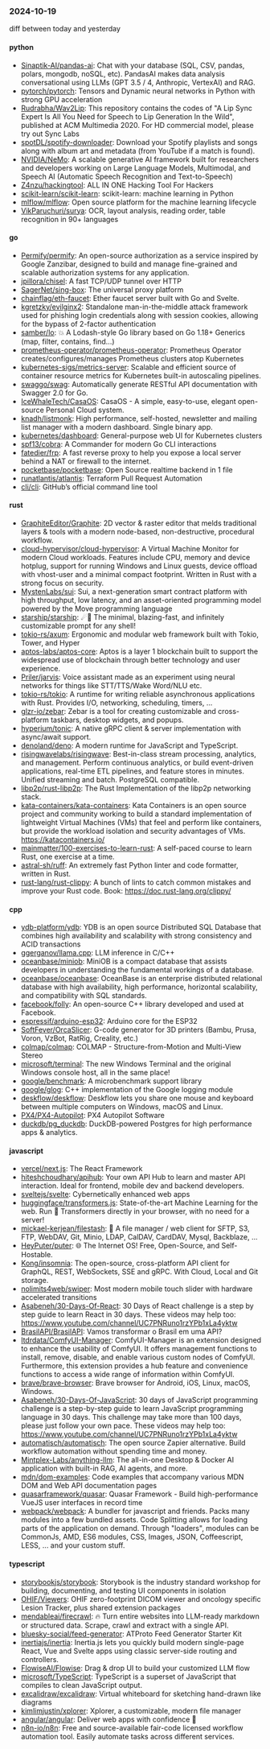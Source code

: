 ### 2024-10-19
diff between today and yesterday

#### python
* [Sinaptik-AI/pandas-ai](https://github.com/Sinaptik-AI/pandas-ai): Chat with your database (SQL, CSV, pandas, polars, mongodb, noSQL, etc). PandasAI makes data analysis conversational using LLMs (GPT 3.5 / 4, Anthropic, VertexAI) and RAG.
* [pytorch/pytorch](https://github.com/pytorch/pytorch): Tensors and Dynamic neural networks in Python with strong GPU acceleration
* [Rudrabha/Wav2Lip](https://github.com/Rudrabha/Wav2Lip): This repository contains the codes of "A Lip Sync Expert Is All You Need for Speech to Lip Generation In the Wild", published at ACM Multimedia 2020. For HD commercial model, please try out Sync Labs
* [spotDL/spotify-downloader](https://github.com/spotDL/spotify-downloader): Download your Spotify playlists and songs along with album art and metadata (from YouTube if a match is found).
* [NVIDIA/NeMo](https://github.com/NVIDIA/NeMo): A scalable generative AI framework built for researchers and developers working on Large Language Models, Multimodal, and Speech AI (Automatic Speech Recognition and Text-to-Speech)
* [Z4nzu/hackingtool](https://github.com/Z4nzu/hackingtool): ALL IN ONE Hacking Tool For Hackers
* [scikit-learn/scikit-learn](https://github.com/scikit-learn/scikit-learn): scikit-learn: machine learning in Python
* [mlflow/mlflow](https://github.com/mlflow/mlflow): Open source platform for the machine learning lifecycle
* [VikParuchuri/surya](https://github.com/VikParuchuri/surya): OCR, layout analysis, reading order, table recognition in 90+ languages

#### go
* [Permify/permify](https://github.com/Permify/permify): An open-source authorization as a service inspired by Google Zanzibar, designed to build and manage fine-grained and scalable authorization systems for any application.
* [jpillora/chisel](https://github.com/jpillora/chisel): A fast TCP/UDP tunnel over HTTP
* [SagerNet/sing-box](https://github.com/SagerNet/sing-box): The universal proxy platform
* [chainflag/eth-faucet](https://github.com/chainflag/eth-faucet): Ether faucet server built with Go and Svelte.
* [kgretzky/evilginx2](https://github.com/kgretzky/evilginx2): Standalone man-in-the-middle attack framework used for phishing login credentials along with session cookies, allowing for the bypass of 2-factor authentication
* [samber/lo](https://github.com/samber/lo): 💥 A Lodash-style Go library based on Go 1.18+ Generics (map, filter, contains, find...)
* [prometheus-operator/prometheus-operator](https://github.com/prometheus-operator/prometheus-operator): Prometheus Operator creates/configures/manages Prometheus clusters atop Kubernetes
* [kubernetes-sigs/metrics-server](https://github.com/kubernetes-sigs/metrics-server): Scalable and efficient source of container resource metrics for Kubernetes built-in autoscaling pipelines.
* [swaggo/swag](https://github.com/swaggo/swag): Automatically generate RESTful API documentation with Swagger 2.0 for Go.
* [IceWhaleTech/CasaOS](https://github.com/IceWhaleTech/CasaOS): CasaOS - A simple, easy-to-use, elegant open-source Personal Cloud system.
* [knadh/listmonk](https://github.com/knadh/listmonk): High performance, self-hosted, newsletter and mailing list manager with a modern dashboard. Single binary app.
* [kubernetes/dashboard](https://github.com/kubernetes/dashboard): General-purpose web UI for Kubernetes clusters
* [spf13/cobra](https://github.com/spf13/cobra): A Commander for modern Go CLI interactions
* [fatedier/frp](https://github.com/fatedier/frp): A fast reverse proxy to help you expose a local server behind a NAT or firewall to the internet.
* [pocketbase/pocketbase](https://github.com/pocketbase/pocketbase): Open Source realtime backend in 1 file
* [runatlantis/atlantis](https://github.com/runatlantis/atlantis): Terraform Pull Request Automation
* [cli/cli](https://github.com/cli/cli): GitHub’s official command line tool

#### rust
* [GraphiteEditor/Graphite](https://github.com/GraphiteEditor/Graphite): 2D vector & raster editor that melds traditional layers & tools with a modern node-based, non-destructive, procedural workflow.
* [cloud-hypervisor/cloud-hypervisor](https://github.com/cloud-hypervisor/cloud-hypervisor): A Virtual Machine Monitor for modern Cloud workloads. Features include CPU, memory and device hotplug, support for running Windows and Linux guests, device offload with vhost-user and a minimal compact footprint. Written in Rust with a strong focus on security.
* [MystenLabs/sui](https://github.com/MystenLabs/sui): Sui, a next-generation smart contract platform with high throughput, low latency, and an asset-oriented programming model powered by the Move programming language
* [starship/starship](https://github.com/starship/starship): ☄🌌️ The minimal, blazing-fast, and infinitely customizable prompt for any shell!
* [tokio-rs/axum](https://github.com/tokio-rs/axum): Ergonomic and modular web framework built with Tokio, Tower, and Hyper
* [aptos-labs/aptos-core](https://github.com/aptos-labs/aptos-core): Aptos is a layer 1 blockchain built to support the widespread use of blockchain through better technology and user experience.
* [Priler/jarvis](https://github.com/Priler/jarvis): Voice assistant made as an experiment using neural networks for things like STT/TTS/Wake Word/NLU etc.
* [tokio-rs/tokio](https://github.com/tokio-rs/tokio): A runtime for writing reliable asynchronous applications with Rust. Provides I/O, networking, scheduling, timers, ...
* [glzr-io/zebar](https://github.com/glzr-io/zebar): Zebar is a tool for creating customizable and cross-platform taskbars, desktop widgets, and popups.
* [hyperium/tonic](https://github.com/hyperium/tonic): A native gRPC client & server implementation with async/await support.
* [denoland/deno](https://github.com/denoland/deno): A modern runtime for JavaScript and TypeScript.
* [risingwavelabs/risingwave](https://github.com/risingwavelabs/risingwave): Best-in-class stream processing, analytics, and management. Perform continuous analytics, or build event-driven applications, real-time ETL pipelines, and feature stores in minutes. Unified streaming and batch. PostgreSQL compatible.
* [libp2p/rust-libp2p](https://github.com/libp2p/rust-libp2p): The Rust Implementation of the libp2p networking stack.
* [kata-containers/kata-containers](https://github.com/kata-containers/kata-containers): Kata Containers is an open source project and community working to build a standard implementation of lightweight Virtual Machines (VMs) that feel and perform like containers, but provide the workload isolation and security advantages of VMs. https://katacontainers.io/
* [mainmatter/100-exercises-to-learn-rust](https://github.com/mainmatter/100-exercises-to-learn-rust): A self-paced course to learn Rust, one exercise at a time.
* [astral-sh/ruff](https://github.com/astral-sh/ruff): An extremely fast Python linter and code formatter, written in Rust.
* [rust-lang/rust-clippy](https://github.com/rust-lang/rust-clippy): A bunch of lints to catch common mistakes and improve your Rust code. Book: https://doc.rust-lang.org/clippy/

#### cpp
* [ydb-platform/ydb](https://github.com/ydb-platform/ydb): YDB is an open source Distributed SQL Database that combines high availability and scalability with strong consistency and ACID transactions
* [ggerganov/llama.cpp](https://github.com/ggerganov/llama.cpp): LLM inference in C/C++
* [oceanbase/miniob](https://github.com/oceanbase/miniob): MiniOB is a compact database that assists developers in understanding the fundamental workings of a database.
* [oceanbase/oceanbase](https://github.com/oceanbase/oceanbase): OceanBase is an enterprise distributed relational database with high availability, high performance, horizontal scalability, and compatibility with SQL standards.
* [facebook/folly](https://github.com/facebook/folly): An open-source C++ library developed and used at Facebook.
* [espressif/arduino-esp32](https://github.com/espressif/arduino-esp32): Arduino core for the ESP32
* [SoftFever/OrcaSlicer](https://github.com/SoftFever/OrcaSlicer): G-code generator for 3D printers (Bambu, Prusa, Voron, VzBot, RatRig, Creality, etc.)
* [colmap/colmap](https://github.com/colmap/colmap): COLMAP - Structure-from-Motion and Multi-View Stereo
* [microsoft/terminal](https://github.com/microsoft/terminal): The new Windows Terminal and the original Windows console host, all in the same place!
* [google/benchmark](https://github.com/google/benchmark): A microbenchmark support library
* [google/glog](https://github.com/google/glog): C++ implementation of the Google logging module
* [deskflow/deskflow](https://github.com/deskflow/deskflow): Deskflow lets you share one mouse and keyboard between multiple computers on Windows, macOS and Linux.
* [PX4/PX4-Autopilot](https://github.com/PX4/PX4-Autopilot): PX4 Autopilot Software
* [duckdb/pg_duckdb](https://github.com/duckdb/pg_duckdb): DuckDB-powered Postgres for high performance apps & analytics.

#### javascript
* [vercel/next.js](https://github.com/vercel/next.js): The React Framework
* [hiteshchoudhary/apihub](https://github.com/hiteshchoudhary/apihub): Your own API Hub to learn and master API interaction. Ideal for frontend, mobile dev and backend developers.
* [sveltejs/svelte](https://github.com/sveltejs/svelte): Cybernetically enhanced web apps
* [huggingface/transformers.js](https://github.com/huggingface/transformers.js): State-of-the-art Machine Learning for the web. Run 🤗 Transformers directly in your browser, with no need for a server!
* [mickael-kerjean/filestash](https://github.com/mickael-kerjean/filestash): 🦄 A file manager / web client for SFTP, S3, FTP, WebDAV, Git, Minio, LDAP, CalDAV, CardDAV, Mysql, Backblaze, ...
* [HeyPuter/puter](https://github.com/HeyPuter/puter): 🌐 The Internet OS! Free, Open-Source, and Self-Hostable.
* [Kong/insomnia](https://github.com/Kong/insomnia): The open-source, cross-platform API client for GraphQL, REST, WebSockets, SSE and gRPC. With Cloud, Local and Git storage.
* [nolimits4web/swiper](https://github.com/nolimits4web/swiper): Most modern mobile touch slider with hardware accelerated transitions
* [Asabeneh/30-Days-Of-React](https://github.com/Asabeneh/30-Days-Of-React): 30 Days of React challenge is a step by step guide to learn React in 30 days. These videos may help too: https://www.youtube.com/channel/UC7PNRuno1rzYPb1xLa4yktw
* [BrasilAPI/BrasilAPI](https://github.com/BrasilAPI/BrasilAPI): Vamos transformar o Brasil em uma API?
* [ltdrdata/ComfyUI-Manager](https://github.com/ltdrdata/ComfyUI-Manager): ComfyUI-Manager is an extension designed to enhance the usability of ComfyUI. It offers management functions to install, remove, disable, and enable various custom nodes of ComfyUI. Furthermore, this extension provides a hub feature and convenience functions to access a wide range of information within ComfyUI.
* [brave/brave-browser](https://github.com/brave/brave-browser): Brave browser for Android, iOS, Linux, macOS, Windows.
* [Asabeneh/30-Days-Of-JavaScript](https://github.com/Asabeneh/30-Days-Of-JavaScript): 30 days of JavaScript programming challenge is a step-by-step guide to learn JavaScript programming language in 30 days. This challenge may take more than 100 days, please just follow your own pace. These videos may help too: https://www.youtube.com/channel/UC7PNRuno1rzYPb1xLa4yktw
* [automatisch/automatisch](https://github.com/automatisch/automatisch): The open source Zapier alternative. Build workflow automation without spending time and money.
* [Mintplex-Labs/anything-llm](https://github.com/Mintplex-Labs/anything-llm): The all-in-one Desktop & Docker AI application with built-in RAG, AI agents, and more.
* [mdn/dom-examples](https://github.com/mdn/dom-examples): Code examples that accompany various MDN DOM and Web API documentation pages
* [quasarframework/quasar](https://github.com/quasarframework/quasar): Quasar Framework - Build high-performance VueJS user interfaces in record time
* [webpack/webpack](https://github.com/webpack/webpack): A bundler for javascript and friends. Packs many modules into a few bundled assets. Code Splitting allows for loading parts of the application on demand. Through "loaders", modules can be CommonJs, AMD, ES6 modules, CSS, Images, JSON, Coffeescript, LESS, ... and your custom stuff.

#### typescript
* [storybookjs/storybook](https://github.com/storybookjs/storybook): Storybook is the industry standard workshop for building, documenting, and testing UI components in isolation
* [OHIF/Viewers](https://github.com/OHIF/Viewers): OHIF zero-footprint DICOM viewer and oncology specific Lesion Tracker, plus shared extension packages
* [mendableai/firecrawl](https://github.com/mendableai/firecrawl): 🔥 Turn entire websites into LLM-ready markdown or structured data. Scrape, crawl and extract with a single API.
* [bluesky-social/feed-generator](https://github.com/bluesky-social/feed-generator): ATProto Feed Generator Starter Kit
* [inertiajs/inertia](https://github.com/inertiajs/inertia): Inertia.js lets you quickly build modern single-page React, Vue and Svelte apps using classic server-side routing and controllers.
* [FlowiseAI/Flowise](https://github.com/FlowiseAI/Flowise): Drag & drop UI to build your customized LLM flow
* [microsoft/TypeScript](https://github.com/microsoft/TypeScript): TypeScript is a superset of JavaScript that compiles to clean JavaScript output.
* [excalidraw/excalidraw](https://github.com/excalidraw/excalidraw): Virtual whiteboard for sketching hand-drawn like diagrams
* [kimlimjustin/xplorer](https://github.com/kimlimjustin/xplorer): Xplorer, a customizable, modern file manager
* [angular/angular](https://github.com/angular/angular): Deliver web apps with confidence 🚀
* [n8n-io/n8n](https://github.com/n8n-io/n8n): Free and source-available fair-code licensed workflow automation tool. Easily automate tasks across different services.
